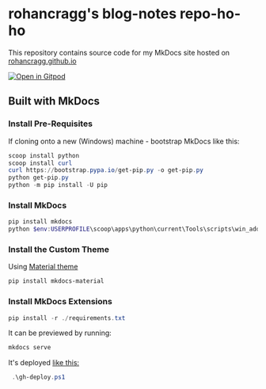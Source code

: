 # rohancragg's blog-notes repo-ho-ho

This repository contains source code for my MkDocs site hosted on [rohancragg.github.io](http://rohancragg.github.io)

[![Open in Gitpod](https://gitpod.io/button/open-in-gitpod.svg)](https://gitpod.io/#https://github.com/rohancragg/blog-notes)

## Built with MkDocs

### Install Pre-Requisites
If cloning onto a new (Windows) machine - bootstrap MkDocs like this:

```powershell
scoop install python
scoop install curl
curl https://bootstrap.pypa.io/get-pip.py -o get-pip.py
python get-pip.py
python -m pip install -U pip
```

### Install MkDocs

```powershell
pip install mkdocs
python $env:USERPROFILE\scoop\apps\python\current\Tools\scripts\win_add2path.py
```

### Install the Custom Theme

Using [Material theme](https://squidfunk.github.io/mkdocs-material/)

```powershell
pip install mkdocs-material
```

### Install MkDocs Extensions
```powershell
pip install -r ./requirements.txt
```

It can be previewed by running:

```powershell
mkdocs serve
```

It's deployed [like this:](https://www.mkdocs.org/user-guide/deploying-your-docs/#organization-and-user-pages)
```powershell
 .\gh-deploy.ps1
```

